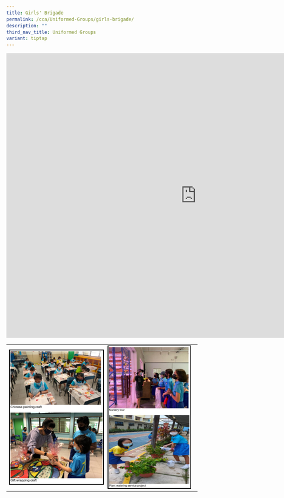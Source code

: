 ```yaml
---
title: Girls' Brigade
permalink: /cca/Uniformed-Groups/girls-brigade/
description: ""
third_nav_title: Uniformed Groups
variant: tiptap
---
```

<div class="iframe-wrapper">
<iframe height="750" width="1000" allowfullscreen="true" frameborder="0" src="https://docs.google.com/document/d/e/2PACX-1vQ4fL0eaNCUrxOQAkJNvgyStULq21L1yqeTZoK1diV4I2W-kHW2hvwxfKmZ-3OCSMs5IBPM4I1Hrni4/pub?embedded=true"></iframe>
</div>
<table style="minWidth: 75px">
<colgroup>
<col>
<col>
<col>
</colgroup>
<tbody>
<tr>
<td rowspan="1" colspan="1">
<div class="isomer-image-wrapper">
<img style="border:2px solid black; width:100%;" height="auto" width="100%" src="/images/CCA/Latest%20Photo_1.jpeg">
</div>
</td>
<td rowspan="1" colspan="1">
<div class="isomer-image-wrapper">
<img style="border:2px solid black; width:100%" height="auto" width="100%" src="/images/CCA/Lates%20Photo-3.jpeg">
</div>
</td>
<td rowspan="1" colspan="1">
<p></p>
</td>
</tr>
</tbody>
</table>
<p></p>